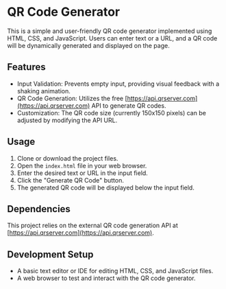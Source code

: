 # QR Code Generator

This is a simple and user-friendly QR code generator implemented using HTML, CSS, and JavaScript. Users can enter text or a URL, and a QR code will be dynamically generated and displayed on the page.

## Features

* Input Validation: Prevents empty input, providing visual feedback with a shaking animation.
* QR Code Generation: Utilizes the free [https://api.qrserver.com](https://api.qrserver.com) API to generate QR codes.
* Customization: The QR code size (currently 150x150 pixels) can be adjusted by modifying the API URL.

## Usage

1. Clone or download the project files.
2. Open the `index.html` file in your web browser.
3. Enter the desired text or URL in the input field.
4. Click the "Generate QR Code" button.
5. The generated QR code will be displayed below the input field.

## Dependencies

This project relies on the external QR code generation API at [https://api.qrserver.com](https://api.qrserver.com).

## Development Setup

* A basic text editor or IDE for editing HTML, CSS, and JavaScript files.
* A web browser to test and interact with the QR code generator.
